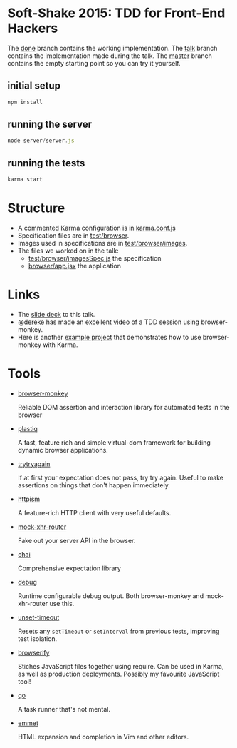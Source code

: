 # Soft-Shake 2015: TDD for Front-End Hackers

The [done](https://github.com/featurist/softshake-2015/tree/done) branch contains the working implementation. The [talk](https://github.com/featurist/softshake-2015/tree/done) branch contains the implementation made during the talk. The [master](https://github.com/featurist/softshake-2015/tree/master) branch contains the empty starting point so you can try it yourself.

## initial setup

```js
npm install
```

## running the server

```js
node server/server.js
```

## running the tests

```js
karma start
```

# Structure

* A commented Karma configuration is in [karma.conf.js](https://github.com/featurist/softshake-2015/blob/master/karma.conf.js)
* Specification files are in [test/browser](https://github.com/featurist/softshake-2015/tree/master/test/browser).
* Images used in specifications are in [test/browser/images](https://github.com/featurist/softshake-2015/tree/master/test/browser/images).
* The files we worked on in the talk:
    * [test/browser/imagesSpec.js](https://github.com/featurist/softshake-2015/tree/master/test/browser/imagesSpec.js) the specification
    * [browser/app.jsx](https://github.com/featurist/softshake-2015/tree/master/browser/app.jsx) the application

# Links

* The [slide deck](https://github.com/featurist/softshake-2015/blob/master/TDD%20for%20Front-End%20Hackers.key?raw=true) to this talk.
* [@dereke](https://github.com/dereke) has made an excellent [video](https://www.youtube.com/watch?v=WQZ2eIfmfEs) of a TDD session using browser-monkey.
* Here is another [example project](https://github.com/dereke/web-testing) that demonstrates how to use browser-monkey with Karma.

# Tools

* [browser-monkey](https://github.com/featurist/browser-monkey)

    Reliable DOM assertion and interaction library for automated tests in the browser

* [plastiq](https://github.com/featurist/plastiq)

    A fast, feature rich and simple virtual-dom framework for building dynamic browser applications.

* [trytryagain](https://github.com/featurist/trytryagain)

    If at first your expectation does not pass, try try again. Useful to make assertions on things that don't happen immediately.

* [httpism](https://github.com/featurist/httpism)

    A feature-rich HTTP client with very useful defaults.

* [mock-xhr-router](https://github.com/featurist/mock-xhr-router)

    Fake out your server API in the browser.

* [chai](http://chaijs.com/)

    Comprehensive expectation library

* [debug](https://github.com/visionmedia/debug)

    Runtime configurable debug output. Both browser-monkey and mock-xhr-router use this.

* [unset-timeout](https://github.com/featurist/unset-timeout)

    Resets any `setTimeout` or `setInterval` from previous tests, improving test isolation.

* [browserify](http://browserify.org/)

    Stiches JavaScript files together using require. Can be used in Karma, as well as production deployments. Possibly my favourite JavaScript tool!

* [qo](https://github.com/featurist/qo)

    A task runner that's not mental.

* [emmet](https://github.com/mattn/emmet-vim)

    HTML expansion and completion in Vim and other editors.
